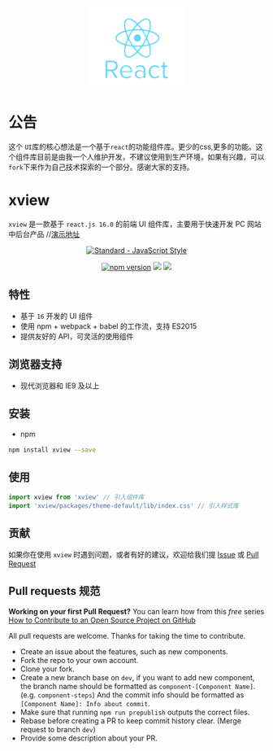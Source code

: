 <p align="center">
  <a href="https://at.aotu.io/">
    <img width="200" src="./static/img/logo.png">
  </a>
</p>

# 公告
这个 `UI`库的核心想法是一个基于`react`的功能组件库。更少的css,更多的功能。这个组件库目前是由我一个人维护开发，不建议使用到生产环境，如果有兴趣，可以`fork`下来作为自己技术探索的一个部分。感谢大家的支持。

# xview

`xview` 是一款基于 `react.js 16.0` 的前端 UI 组件库，主要用于快速开发 PC 网站中后台产品
//[演示地址](https://a7866443121.github.io/xview-react/#/)

<p align="center">
  <a href="https://github.com/feross/standard">
    <img src="https://cdn.rawgit.com/feross/standard/master/badge.svg" alt="Standard - JavaScript Style">
  </a>
</p>
<p align="center">
<a href="https://www.npmjs.com/package/xview"><img src="https://img.shields.io/badge/npm-1.0.4-brightgreen.svg" alt="npm version"></a> 
  <img src="https://img.shields.io/badge/build-passing-brightgreen.svg">
  <a href="https://www.npmjs.com/package/xview"><img src="https://img.shields.io/badge/licence-MIT-blue.svg"></a> 
</p>

## 特性

- 基于 `16` 开发的 UI 组件
- 使用 npm + webpack + babel 的工作流，支持 ES2015
- 提供友好的 API，可灵活的使用组件

## 浏览器支持

- 现代浏览器和 IE9 及以上

## 安装

- npm 

```bash
npm install xview --save
```

## 使用

```js
import xview from 'xview' // 引入组件库
import 'xview/packages/theme-default/lib/index.css' // 引入样式库

```

## 贡献

如果你在使用 `xview` 时遇到问题，或者有好的建议，欢迎给我们提 [Issue](https://github.com/xview/xview/issues) 或 [Pull Request](https://github.com/xview/xview/pulls)


## Pull requests 规范

**Working on your first Pull Request?** You can learn how from this *free* series
[How to Contribute to an Open Source Project on GitHub](https://egghead.io/series/how-to-contribute-to-an-open-source-project-on-github)

All pull requests are welcome. Thanks for taking the time to contribute.

- Create an issue about the features, such as new components.
- Fork the repo to your own account.
- Clone your fork.
- Create a new branch base on `dev`, if you want to add new component, the branch name should be formatted as `component-[Component Name]`. (e.g. `component-steps`) And the commit info should be formatted as `[Component Name]: Info about commit`.
- Make sure that running `npm run prepublish` outputs the correct files.
- Rebase before creating a PR to keep commit history clear. (Merge request to branch `dev`)
- Provide some description about your PR.

